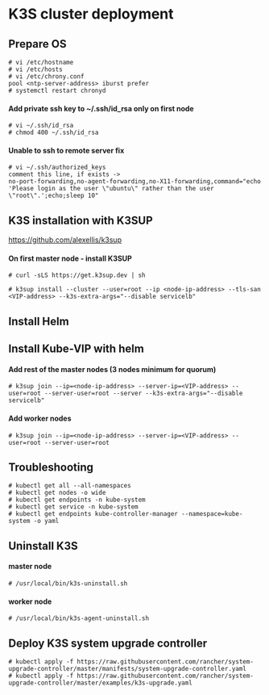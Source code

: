 # K3S cluster deployment
## Prepare OS
```
# vi /etc/hostname
# vi /etc/hosts
# vi /etc/chrony.conf
pool <ntp-server-address> iburst prefer
# systemctl restart chronyd
```

#### Add private ssh key to ~/.ssh/id_rsa only on first node
```
# vi ~/.ssh/id_rsa
# chmod 400 ~/.ssh/id_rsa
```

#### Unable to ssh to remote server fix
```
# vi ~/.ssh/authorized_keys
comment this line, if exists ->
no-port-forwarding,no-agent-forwarding,no-X11-forwarding,command="echo 'Please login as the user \"ubuntu\" rather than the user \"root\".';echo;sleep 10"
```

## K3S installation with K3SUP
https://github.com/alexellis/k3sup

#### On first master node - install K3SUP
```
# curl -sLS https://get.k3sup.dev | sh

# k3sup install --cluster --user=root --ip <node-ip-address> --tls-san <VIP-address> --k3s-extra-args="--disable servicelb"
```

## Install Helm
## Install Kube-VIP with helm

#### Add rest of the master nodes (3 nodes minimum for quorum)
```
# k3sup join --ip=<node-ip-address> --server-ip=<VIP-address> --user=root --server-user=root --server --k3s-extra-args="--disable servicelb"
```

#### Add worker nodes
```
# k3sup join --ip=<node-ip-address> --server-ip=<VIP-address> --user=root --server-user=root
```

## Troubleshooting
```
# kubectl get all --all-namespaces
# kubectl get nodes -o wide
# kubectl get endpoints -n kube-system
# kubectl get service -n kube-system
# kubectl get endpoints kube-controller-manager --namespace=kube-system -o yaml
```

## Uninstall K3S

#### master node
```
# /usr/local/bin/k3s-uninstall.sh
```

#### worker node
```
# /usr/local/bin/k3s-agent-uninstall.sh
```

## Deploy K3S system upgrade controller
```
# kubectl apply -f https://raw.githubusercontent.com/rancher/system-upgrade-controller/master/manifests/system-upgrade-controller.yaml
# kubectl apply -f https://raw.githubusercontent.com/rancher/system-upgrade-controller/master/examples/k3s-upgrade.yaml
```
